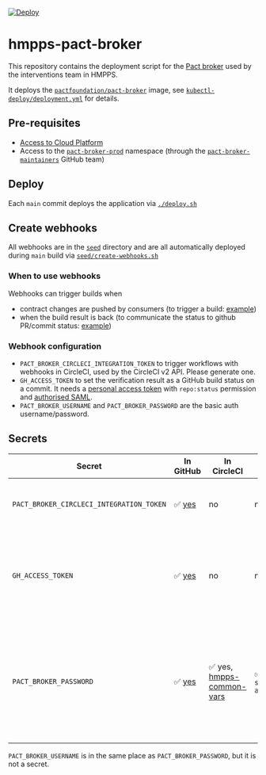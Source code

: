 [![Deploy](https://github.com/ministryofjustice/hmpps-pact-broker/actions/workflows/publish.yml/badge.svg)](https://github.com/ministryofjustice/hmpps-pact-broker/actions/workflows/publish.yml)

# hmpps-pact-broker

This repository contains the deployment script for the [Pact broker](https://docs.pact.io/pact_broker)
used by the interventions team in HMPPS.

It deploys the [`pactfoundation/pact-broker`](https://hub.docker.com/r/pactfoundation/pact-broker) image,
see [`kubectl-deploy/deployment.yml`](kubectl-deploy/deployment.yml) for details.

## Pre-requisites

- [Access to Cloud Platform](https://user-guide.cloud-platform.service.justice.gov.uk/documentation/getting-started/kubectl-config.html#authentication)
- Access to the [`pact-broker-prod`](https://github.com/ministryofjustice/cloud-platform-environments/tree/8eef196708c5fd07c3fe1ba1fe2f95dbcefcb567/namespaces/live-1.cloud-platform.service.justice.gov.uk/pact-broker-prod) namespace
  (through the [`pact-broker-maintainers`](https://github.com/orgs/ministryofjustice/teams/pact-broker-maintainers) GitHub team)

## Deploy

Each `main` commit deploys the application via [`./deploy.sh`](./deploy.sh)

## Create webhooks

All webhooks are in the [`seed`](./seed) directory and are all automatically deployed
during `main` build via [`seed/create-webhooks.sh`](./seed/create-webhooks.sh)

### When to use webhooks

Webhooks can trigger builds when

- contract changes are pushed by consumers (to trigger a build: [example](seed/webhook-interventions-service.json))
- when the build result is back (to communicate the status to github PR/commit status: [example](seed/webhook-interventions-ui-feedback.json))

### Webhook configuration

- `PACT_BROKER_CIRCLECI_INTEGRATION_TOKEN` to trigger workflows with webhooks in CircleCI, used by the CircleCI v2 API. Please generate one.
- `GH_ACCESS_TOKEN` to set the verification result as a GitHub build status on a commit. It needs a [personal access token][pat] with `repo:status` permission and [authorised SAML][saml].
- `PACT_BROKER_USERNAME` and `PACT_BROKER_PASSWORD` are the basic auth username/password.

## Secrets

| Secret | In GitHub | In CircleCI | In Kubernetes | How to refresh |
| --- | --- | --- | --- | --- |
| `PACT_BROKER_CIRCLECI_INTEGRATION_TOKEN` | ✅ [yes][gh-secrets] | no | no | Generate a [new CircleCI Personal API Token](https://app.circleci.com/settings/user/tokens) |
| `GH_ACCESS_TOKEN` | ✅ [yes][gh-secrets] | no | no | [Generate][pat] a new GitHub [PAT][setting-pat] with `repo:status` permission. Please "**Configure SSO**" on the token. |
| `PACT_BROKER_PASSWORD` | ✅ [yes][gh-secrets] | ✅ yes, [hmpps-common-vars] | ✅ yes, `secret/basic-auth` | Create a new random password, update the Kubernetes secret, the CircleCI context and the GitHub action secret. |

`PACT_BROKER_USERNAME` is in the same place as `PACT_BROKER_PASSWORD`, but it is not a secret.


[pat]: https://docs.github.com/en/github/authenticating-to-github/keeping-your-account-and-data-secure/creating-a-personal-access-token
[setting-pat]: https://github.com/settings/tokens
[saml]: https://docs.github.com/en/github/authenticating-to-github/authenticating-with-saml-single-sign-on/authorizing-a-personal-access-token-for-use-with-saml-single-sign-on
[gh-secrets]: https://github.com/ministryofjustice/hmpps-pact-broker/settings/secrets/actions
[circleci-pat]: https://app.circleci.com/settings/user/tokens
[hmpps-common-vars]: https://app.circleci.com/settings/organization/github/ministryofjustice/contexts/39e77e3c-466c-460e-9030-159bb4f7c3c7
